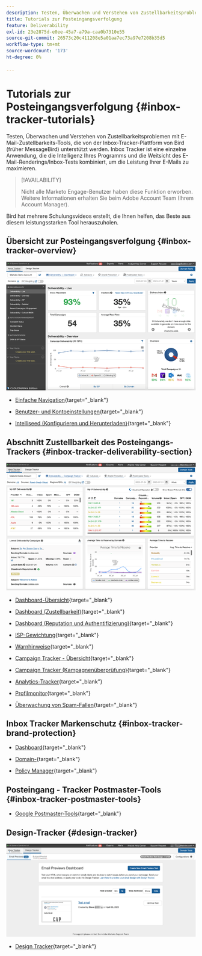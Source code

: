 ```yaml
---
description: Testen, Überwachen und Verstehen von Zustellbarkeitsproblemen mit Inbox Tracker.
title: Tutorials zur Posteingangsverfolgung
feature: Deliverability
exl-id: 23e2875d-e0ee-45a7-a79a-caa0b7310e55
source-git-commit: 26573c20c411208e5a01aa7ec73a97e7208b35d5
workflow-type: tm+mt
source-wordcount: '173'
ht-degree: 0%

---
```


# Tutorials zur Posteingangsverfolgung {#inbox-tracker-tutorials}

Testen, Überwachen und Verstehen von Zustellbarkeitsproblemen mit E-Mail-Zustellbarkeits-Tools, die von der Inbox-Tracker-Plattform von Bird (früher MessageBird) unterstützt werden. Inbox Tracker ist eine einzelne Anwendung, die die Intelligenz Ihres Programms und die Weitsicht des E-Mail-Renderings/Inbox-Tests kombiniert, um die Leistung Ihrer E-Mails zu maximieren.

>[!AVAILABILITY]
>
>Nicht alle Marketo Engage-Benutzer haben diese Funktion erworben. Weitere Informationen erhalten Sie beim Adobe Account Team (Ihrem Account Manager).

Bird hat mehrere Schulungsvideos erstellt, die Ihnen helfen, das Beste aus diesem leistungsstarken Tool herauszuholen.

## Übersicht zur Posteingangsverfolgung {#inbox-tracker-overview}

![](assets/inbox-tracker-tutorials-1.png)

* [Einfache Navigation](https://veed.io/view/263a0e5e-3b0c-40a4-98a7-945fe28173a1){target="_blank"}

* [Benutzer- und Kontoeinstellungen](https://veed.io/view/dae8007a-89b4-4a2a-b666-0e9b12706866){target="_blank"}

* [Intelliseed (Konfigurieren und Herunterladen)](https://veed.io/view/8b9e398e-21c9-49dc-a133-e1d8eb8ba03d){target="_blank"}

## Abschnitt Zustellbarkeit des Posteingangs-Trackers {#inbox-tracker-deliverability-section}

![](assets/inbox-tracker-tutorials-2.png)

* [Dashboard-Übersicht](https://veed.io/view/2d1084f3-b4b4-440b-9977-a3cc3b885bb9){target="_blank"}

* [Dashboard (Zustellbarkeit)](https://veed.io/view/f5dc2e22-3ed1-4024-b6c5-bf346adcc07d){target="_blank"}

* [Dashboard (Reputation und Authentifizierung)](https://veed.io/view/ec237f9d-7923-4ddc-8a58-15d58774d382){target="_blank"}

* [ISP-Gewichtung](https://veed.io/view/bec80e1d-66f2-462c-8470-60610c8a07f7){target="_blank"}

* [Warnhinweise](https://veed.io/view/1d968a33-e565-4cd2-b25f-53cca61b4823){target="_blank"}

* [Campaign Tracker - Übersicht](https://veed.io/view/8c92bdc5-4131-498c-a450-a518f2e91b17){target="_blank"}

* [Campaign Tracker (Kampagnenüberprüfung)](https://veed.io/view/9c8e18a4-5d9e-495c-ad92-83309f40314a){target="_blank"}

* [Analytics-Tracker](https://veed.io/view/b458f788-07e1-4553-b743-2d469a356ba2){target="_blank"}

* [Profilmonitor](https://veed.io/view/6ca38d3f-df46-4707-a6cb-dde0fbad470b){target="_blank"}

* [Überwachung von Spam-Fallen](https://veed.io/view/ce488da2-1688-4584-9c26-27baa9c8ed19){target="_blank"}

## Inbox Tracker Markenschutz {#inbox-tracker-brand-protection}

* [Dashboard](https://veed.io/view/287b425f-2ec8-470b-b993-a654b92b759d){target="_blank"}

* [Domain-](https://veed.io/view/cb8a4f53-8008-483b-841a-b0878b8bf17b){target="_blank"}

* [Policy Manager](https://veed.io/view/1036967c-0f77-4fd6-8c40-71553bceef3d){target="_blank"}

## Posteingang - Tracker Postmaster-Tools {#inbox-tracker-postmaster-tools}

* [Google Postmaster-Tools](https://veed.io/view/7c89c0d8-ead2-46ad-9709-7509d043442a){target="_blank"}

## Design-Tracker {#design-tracker}

![](assets/inbox-tracker-tutorials-3.png)

* [Design Tracker](https://veed.io/view/3efe7959-d835-4a00-948c-93e4a0394871){target="_blank"}
